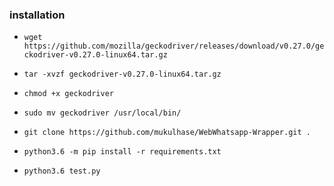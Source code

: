 ### installation
- `wget https://github.com/mozilla/geckodriver/releases/download/v0.27.0/geckodriver-v0.27.0-linux64.tar.gz`
- `tar -xvzf geckodriver-v0.27.0-linux64.tar.gz`
- `chmod +x geckodriver`
- `sudo mv geckodriver /usr/local/bin/`

- `git clone https://github.com/mukulhase/WebWhatsapp-Wrapper.git .`
- `python3.6 -m pip install -r requirements.txt`
- `python3.6 test.py`